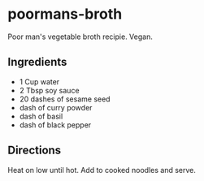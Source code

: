 # poormans-broth

Poor man's vegetable broth recipie. Vegan.

## Ingredients

  - 1 Cup water
  - 2 Tbsp soy sauce
  - 20 dashes of sesame seed
  - dash of curry powder
  - dash of basil
  - dash of black pepper
  
 
 ## Directions
 
 Heat on low until hot. Add to cooked noodles and serve.
